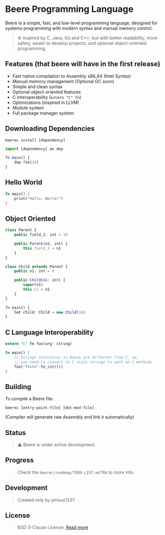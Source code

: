 # Beere Programming Language

Beere is a simple, fast, and low-level programming language, designed for systems programming with modern syntax and manual memory control.

> ⚙️ Inspired by C, Java, Go and C++, but with better readability, more safety, easier to develop projects, and optional object-oriented programming.

## Features (that beere will have in the **first** release)

- Fast native compilation to Assembly x86_64 (Intel Syntax)
- Manual memory management (Optional GC soon)
- Simple and clean syntax
- Optional object-oriented features
- C interoperability (`extern "C" fn`)
- Optimizations (inspired in LLVM)
- Module system
- Full package manager system

## Downloading Dependencies
```
beerec install [dependency]
```

```ts
import [dependency] as dep

fn main() {
    dep.foo(10)
}
```

## Hello World

```rs
fn main() {
    print("Hello, World!")
}
```

## Object Oriented
```ts
class Parent {
    public field_2: int = 10

    public Parent(n1: int) {
        this.field_2 = n1
    }
}

class Child extends Parent {
    public n1: int = 0

    public Child(n1: int) {
        super(n1)
        this.n1 = n1
    }
}

fn main() {
    let child: Child = new Child(10)
}
```

## C Language Interoperability
```rs
extern "C" fn foo(arg: string)

fn main() {
    // Strings structures in Beere are different from C, so,
    // you need to convert to C style strings to work on C methods
    foo("Teste".to_cstr())
}
```

## Building
To compile a Beere file:

```
beerec [entry-point-file] [dot-mod-file]
```
(Compiler will generate raw Assembly and link it automatically)

## Status

> ⚠️ Beere is under active development.

## Progress
> Check the `beerec/roadmap/TODO-LIST.md` file to more info.

## Development
> Created only by jerious1337.

## License
> BSD 3-Clause License. [Read more](https://github.com/beere-lang/beere?tab=BSD-3-Clause-1-ov-file)
